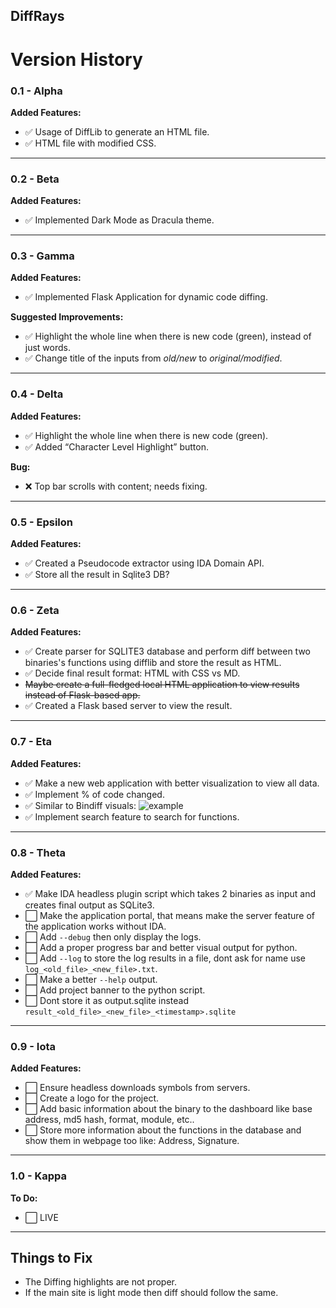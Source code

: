 ## DiffRays

# Version History

### 0.1 - Alpha

**Added Features:**  
- ✅ Usage of DiffLib to generate an HTML file.  
- ✅ HTML file with modified CSS.  

---

### 0.2 - Beta

**Added Features:**  
- ✅ Implemented Dark Mode as Dracula theme.  

---

### 0.3 - Gamma

**Added Features:**  
- ✅ Implemented Flask Application for dynamic code diffing.  

**Suggested Improvements:**  
- ✅ Highlight the whole line when there is new code (green), instead of just words.  
- ✅ Change title of the inputs from *old/new* to *original/modified*.  

---

### 0.4 - Delta 

**Added Features:**  
- ✅ Highlight the whole line when there is new code (green).  
- ✅ Added “Character Level Highlight” button.  

**Bug:**  
- ❌ Top bar scrolls with content; needs fixing.  

---

### 0.5 - Epsilon 

**Added Features:**  
- ✅ Created a Pseudocode extractor using IDA Domain API.
- ✅ Store all the result in Sqlite3 DB?

---

### 0.6 - Zeta 

**Added Features:** 
- ✅ Create parser for SQLITE3 database and perform diff between two binaries's functions using difflib and store the result as HTML.  
- ✅ Decide final result format: HTML with CSS vs MD.  
- ~~Maybe create a full-fledged local HTML application to view results instead of Flask-based app.~~
- ✅ Created a Flask based server to view the result.

---

### 0.7 - Eta 

**Added Features:** 
- ✅ Make a new web application with better visualization to view all data.  
- ✅ Implement % of code changed.  
- ✅ Similar to Bindiff visuals: ![example](https://insinuator.net/wp-content/uploads/2013/07/diff-result.png)  
- ✅ Implement search feature to search for functions.  

---

### 0.8 - Theta

**Added Features:** 
- ✅ Make IDA headless plugin script which takes 2 binaries as input and creates final output as SQLite3.  
- ⬜ Make the application portal, that means make the server feature of the application works without IDA.
- ⬜ Add `--debug` then only display the logs.
- ⬜ Add a proper progress bar and better visual output for python.
- ⬜ Add `--log` to store the log results in a file, dont ask for name use `log_<old_file>_<new_file>.txt`.
- ⬜ Make a better `--help` output.
- ⬜ Add project banner to the python script.
- ⬜ Dont store it as output.sqlite instead `result_<old_file>_<new_file>_<timestamp>.sqlite`

---

### 0.9 - Iota

**Added Features:** 
- ⬜ Ensure headless downloads symbols from servers.  
- ⬜ Create a logo for the project.  
- ⬜ Add basic information about the binary to the dashboard like base address, md5 hash, format, module, etc.. 
- ⬜ Store more information about the functions in the database and show them in webpage too like: Address, Signature.

---

### 1.0 - Kappa

**To Do:**  
- ⬜ LIVE

---

## Things to Fix

- The Diffing highlights are not proper.
- If the main site is light mode then diff should follow the same.